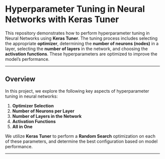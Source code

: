 # Hyperparameter Tuning in Neural Networks with Keras Tuner

This repository demonstrates how to perform hyperparameter tuning in Neural Networks using **Keras Tuner**. The tuning process includes selecting the appropriate **optimizer**, determining the **number of neurons (nodes)** in a layer, selecting the **number of layers** in the network, and choosing the **activation functions**. These hyperparameters are optimized to improve the model’s performance.

---

## Overview

In this project, we explore the following key aspects of hyperparameter tuning in neural networks:

1. **Optimizer Selection**  
2. **Number of Neurons per Layer**  
3. **Number of Layers in the Network**  
4. **Activation Functions**
5. **All in One**

We utilize **Keras Tuner** to perform a **Random Search** optimization on each of these parameters, and determine the best configuration based on model performance.

---



